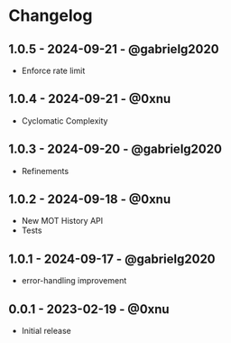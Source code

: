 # Changelog

## 1.0.5 - 2024-09-21 - @gabrielg2020
* Enforce rate limit

## 1.0.4 - 2024-09-21 - @0xnu
* Cyclomatic Complexity

## 1.0.3 - 2024-09-20 - @gabrielg2020
* Refinements

## 1.0.2 - 2024-09-18 - @0xnu
* New MOT History API
* Tests

## 1.0.1 - 2024-09-17 - @gabrielg2020
* error-handling improvement

## 0.0.1 - 2023-02-19 - @0xnu
* Initial release
